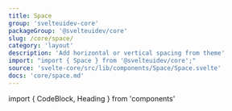 ```yaml
---
title: Space
group: 'svelteuidev-core'
packageGroup: '@svelteuidev/core'
slug: /core/space/
category: 'layout'
description: 'Add horizontal or vertical spacing from theme'
import: "import { Space } from '@svelteuidev/core';"
source: 'svelte-core/src/lib/components/Space/Space.svelte'
docs: 'core/space.md'
---
```


import { CodeBlock, Heading } from 'components'

<Heading />
